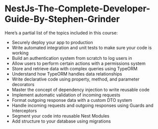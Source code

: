 # NestJs-The-Complete-Developer-Guide-By-Stephen-Grinder

Here’s a partial list of the topics included in this course:

- Securely deploy your app to production
- Write automated integration and unit tests to make sure your code is working
- Build an authentication system from scratch to log users in
- Allow users to perform certain actions with a permissions system
- Store and retrieve data with complex queries using TypeORM
- Understand how TypeORM handles data relationships
- Write declarative code using property, method, and parameter decorators
- Master the concept of dependency injection to write reusable code
- Implement automatic validation of incoming requests
- Format outgoing response data with a custom DTO system
- Handle incoming requests and outgoing responses using Guards and Interceptors
- Segment your code into reusable Nest Modules
- Add structure to your database using migrations
